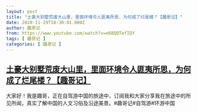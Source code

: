 ```yaml
---
layout: post
title: "土豪大别墅荒废大山里，里面环境令人匪夷所思，为何成了烂尾楼？【趣哥记】"
date: 2020-11-29T10:30:01.000Z
author: 趣哥记
from: https://www.youtube.com/watch?v=e68QDTefIQY
tags: [ 趣哥记 ]
categories: [ 趣哥记 ]
---
```

<!--1606645801000-->
[土豪大别墅荒废大山里，里面环境令人匪夷所思，为何成了烂尾楼？【趣哥记】](https://www.youtube.com/watch?v=e68QDTefIQY)
------

<div>
大家好！我是趣哥，正在自驾游中国的旅途中，订阅我和大家分享我在旅途中的所见所闻，真实了解中国的人文习俗及沿途美景。#趣哥记#自驾游#环游中国
</div>
